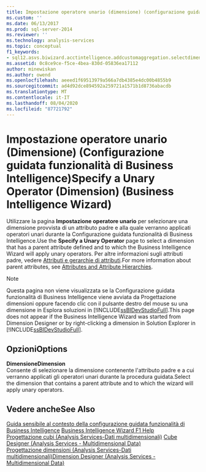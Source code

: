 ```yaml
---
title: Impostazione operatore unario (dimensione) (configurazione guidata funzionalità di Business Intelligence) | Microsoft Docs
ms.custom: ''
ms.date: 06/13/2017
ms.prod: sql-server-2014
ms.reviewer: ''
ms.technology: analysis-services
ms.topic: conceptual
f1_keywords:
- sql12.asvs.biwizard.acctintelligence.addcustomaggregation.selectdimension.f1
ms.assetid: 0c8ce9ce-f5ce-4bea-830d-05836ea17112
author: minewiskan
ms.author: owend
ms.openlocfilehash: aeeed1f69513979a566a7db4385e4dc00b4855b9
ms.sourcegitcommit: ad4d92dce894592a259721a1571b1d8736abacdb
ms.translationtype: MT
ms.contentlocale: it-IT
ms.lasthandoff: 08/04/2020
ms.locfileid: "87721792"
---
```

# <a name="specify-a-unary-operator-dimension-business-intelligence-wizard"></a><span data-ttu-id="23762-102">Impostazione operatore unario (Dimensione) (Configurazione guidata funzionalità di Business Intelligence)</span><span class="sxs-lookup"><span data-stu-id="23762-102">Specify a Unary Operator (Dimension) (Business Intelligence Wizard)</span></span>
  <span data-ttu-id="23762-103">Utilizzare la pagina **Impostazione operatore unario** per selezionare una dimensione provvista di un attributo padre e alla quale verranno applicati operatori unari durante la Configurazione guidata funzionalità di Business Intelligence.</span><span class="sxs-lookup"><span data-stu-id="23762-103">Use the **Specify a Unary Operator** page to select a dimension that has a parent attribute defined and to which the Business Intelligence Wizard will apply unary operators.</span></span> <span data-ttu-id="23762-104">Per altre informazioni sugli attributi padre, vedere [Attributi e gerarchie di attributi](multidimensional-models-olap-logical-dimension-objects/attributes-and-attribute-hierarchies.md).</span><span class="sxs-lookup"><span data-stu-id="23762-104">For more information about parent attributes, see [Attributes and Attribute Hierarchies](multidimensional-models-olap-logical-dimension-objects/attributes-and-attribute-hierarchies.md).</span></span>  
  
> [!NOTE]  
>  <span data-ttu-id="23762-105">Questa pagina non viene visualizzata se la Configurazione guidata funzionalità di Business Intelligence viene avviata da Progettazione dimensioni oppure facendo clic con il pulsante destro del mouse su una dimensione in Esplora soluzioni in [!INCLUDE[ssBIDevStudioFull](../includes/ssbidevstudiofull-md.md)].</span><span class="sxs-lookup"><span data-stu-id="23762-105">This page does not appear if the Business Intelligence Wizard was started from Dimension Designer or by right-clicking a dimension in Solution Explorer in [!INCLUDE[ssBIDevStudioFull](../includes/ssbidevstudiofull-md.md)].</span></span>  
  
## <a name="options"></a><span data-ttu-id="23762-106">Opzioni</span><span class="sxs-lookup"><span data-stu-id="23762-106">Options</span></span>  
 <span data-ttu-id="23762-107">**Dimensione**</span><span class="sxs-lookup"><span data-stu-id="23762-107">**Dimension**</span></span>  
 <span data-ttu-id="23762-108">Consente di selezionare la dimensione contenente l'attributo padre e a cui verranno applicati gli operatori unari durante la procedura guidata.</span><span class="sxs-lookup"><span data-stu-id="23762-108">Select the dimension that contains a parent attribute and to which the wizard will apply unary operators.</span></span>  
  
## <a name="see-also"></a><span data-ttu-id="23762-109">Vedere anche</span><span class="sxs-lookup"><span data-stu-id="23762-109">See Also</span></span>  
 <span data-ttu-id="23762-110">[Guida sensibile al contesto della configurazione guidata funzionalità di Business Intelligence](business-intelligence-wizard-f1-help.md) </span><span class="sxs-lookup"><span data-stu-id="23762-110">[Business Intelligence Wizard F1 Help](business-intelligence-wizard-f1-help.md) </span></span>  
 <span data-ttu-id="23762-111">[Progettazione cubi &#40;Analysis Services-Dati multidimensionali&#41;](cube-designer-analysis-services-multidimensional-data.md) </span><span class="sxs-lookup"><span data-stu-id="23762-111">[Cube Designer &#40;Analysis Services - Multidimensional Data&#41;](cube-designer-analysis-services-multidimensional-data.md) </span></span>  
 [<span data-ttu-id="23762-112">Progettazione dimensioni &#40;Analysis Services-Dati multidimensionali&#41;</span><span class="sxs-lookup"><span data-stu-id="23762-112">Dimension Designer &#40;Analysis Services - Multidimensional Data&#41;</span></span>](dimension-designer-analysis-services-multidimensional-data.md)  
  
  
